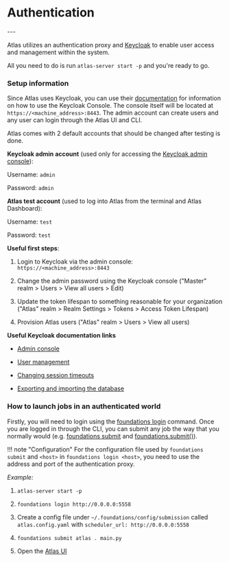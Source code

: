 <h1>Authentication</h1>
---

Atlas utilizes an authentication proxy and [Keycloak](https://www.keycloak.org/) to enable user access and management within the system.

All you need to do is run `atlas-server start -p` and you're ready to go.

### Setup information

Since Atlas uses Keycloak, you can use their [documentation](https://www.keycloak.org/docs/latest/server_admin/index.html#overview) for information on how to use the Keycloak Console. The console itself will be located at `https://<machine_address>:8443`. The admin account can create users and any user can login through the Atlas UI and CLI.

Atlas comes with 2 default accounts that should be changed after testing is done.

**Keycloak admin account** (used only for accessing the [Keycloak admin console](https://www.keycloak.org/docs/latest/server_admin/index.html#admin-console)):

Username: `admin`

Password: `admin`

**Atlas test account** (used to log into Atlas from the terminal and Atlas Dashboard):

Username: `test`

Password: `test`

**Useful first steps**:

 1. Login to Keycloak via the admin console: `https://<machine_address>:8443`

 2. Change the admin password using the Keycloak console ("Master" realm > Users > View all users > Edit)

 3. Update the token lifespan to something reasonable for your organization ("Atlas" realm > Realm Settings > Tokens > Access Token Lifespan)

 4. Provision Atlas users ("Atlas" realm > Users > View all users)

**Useful Keycloak documentation links**

 - [Admin console](https://www.keycloak.org/docs/latest/server_admin/index.html#admin-console)

 - [User management](https://www.keycloak.org/docs/latest/server_admin/index.html#user-management)

 - [Changing session timeouts](https://www.keycloak.org/docs/latest/server_admin/index.html#_timeouts)

 - [Exporting and importing the database](https://www.keycloak.org/docs/latest/server_admin/index.html#_export_import) 

### How to launch jobs in an authenticated world

Firstly, you will need to login using the [foundations login](https://www.docs.atlas.dessa.com/en/latest/cli/#foundations-login) command. Once you are logged in through the CLI, you can submit any job the way that you normally would (e.g. [foundations submit](https://www.docs.atlas.dessa.com/en/latest/cli/#foundations-clear-queue) and [foundations.submit()](https://www.docs.atlas.dessa.com/en/latest/sdk-reference/SDK/#job-submission)).

!!! note "Configuration"
    For the configuration file used by `foundations submit` and `<host>` in `foundations login <host>`, you need to use the address and port of the authentication proxy.

_Example:_

 1. `atlas-server start -p`

 2. `foundations login http://0.0.0.0:5558`

 3. Create a config file under `~/.foundations/config/submission` called `atlas.config.yaml` with `scheduler_url: http://0.0.0.0:5558`

 4. `foundations submit atlas . main.py`

 5. Open the [Atlas UI](http://0.0.0.0:5555)
